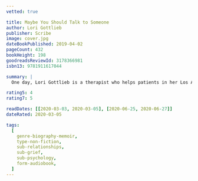 ```yaml
---
vetted: true

title: Maybe You Should Talk to Someone
author: Lori Gottlieb
publisher: Scribe
image: cover.jpg
dateBookPublished: 2019-04-02
pageCount: 432
bookHeight: 198
goodreadsReviewId: 3178366981
isbn13: 9781911617044

summary: |
  One day, Lori Gottlieb is a therapist who helps patients in her Los Angeles practice. The next, a crisis causes her world to come crashing down, and she finds herself seeking the advice she vocationally gives to others. With startling wisdom and humour, Gottlieb invites us into her world as both clinician and patient, examining the truths and fictions we tell ourselves and others as we teeter on the tightrope between love and desire, meaning and mortality, guilt and redemption, terror and courage, hope and change.

rating5: 4
rating7: 5

readDates: [[2020-03-03, 2020-03-05], [2020-06-25, 2020-06-27]]
dateRated: 2020-03-05

tags:
  [
    genre-biography-memoir,
    type-non-fiction,
    sub-relationships,
    sub-grief,
    sub-psychology,
    form-audiobook,
  ]
---
```

